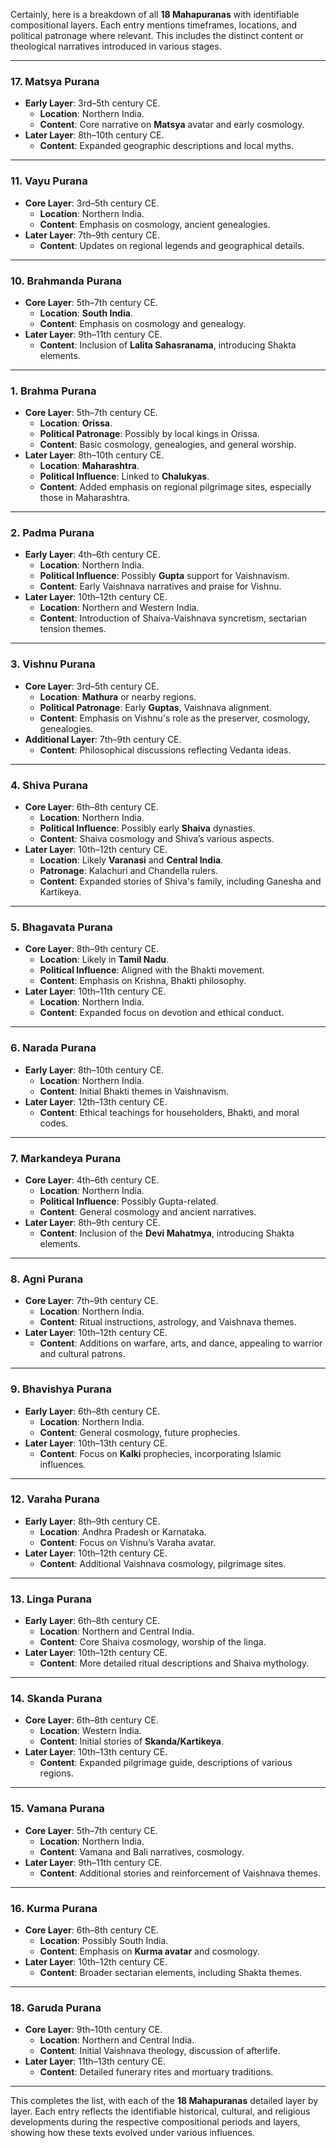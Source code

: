 Certainly, here is a breakdown of all **18 Mahapuranas** with identifiable compositional layers. Each entry mentions timeframes, locations, and political patronage where relevant. This includes the distinct content or theological narratives introduced in various stages.

---

### 17. **Matsya Purana**

   - **Early Layer**: 3rd–5th century CE.
     - **Location**: Northern India.
     - **Content**: Core narrative on **Matsya** avatar and early cosmology.
   - **Later Layer**: 8th–10th century CE.
     - **Content**: Expanded geographic descriptions and local myths.

---
### 11. **Vayu Purana**

   - **Core Layer**: 3rd–5th century CE.
     - **Location**: Northern India.
     - **Content**: Emphasis on cosmology, ancient genealogies.
   - **Later Layer**: 7th–9th century CE.
     - **Content**: Updates on regional legends and geographical details.

---
### 10. **Brahmanda Purana**

   - **Core Layer**: 5th–7th century CE.
     - **Location**: **South India**.
     - **Content**: Emphasis on cosmology and genealogy.
   - **Later Layer**: 9th–11th century CE.
     - **Content**: Inclusion of **Lalita Sahasranama**, introducing Shakta elements.

---

### 1. **Brahma Purana**

   - **Core Layer**: 5th–7th century CE.
     - **Location**: **Orissa**.
     - **Political Patronage**: Possibly by local kings in Orissa.
     - **Content**: Basic cosmology, genealogies, and general worship.
   - **Later Layer**: 8th–10th century CE.
     - **Location**: **Maharashtra**.
     - **Political Influence**: Linked to **Chalukyas**.
     - **Content**: Added emphasis on regional pilgrimage sites, especially those in Maharashtra.

---

### 2. **Padma Purana**

   - **Early Layer**: 4th–6th century CE.
     - **Location**: Northern India.
     - **Political Influence**: Possibly **Gupta** support for Vaishnavism.
     - **Content**: Early Vaishnava narratives and praise for Vishnu.
   - **Later Layer**: 10th–12th century CE.
     - **Location**: Northern and Western India.
     - **Content**: Introduction of Shaiva-Vaishnava syncretism, sectarian tension themes.

---

### 3. **Vishnu Purana**

   - **Core Layer**: 3rd–5th century CE.
     - **Location**: **Mathura** or nearby regions.
     - **Political Patronage**: Early **Guptas**, Vaishnava alignment.
     - **Content**: Emphasis on Vishnu's role as the preserver, cosmology, genealogies.
   - **Additional Layer**: 7th–9th century CE.
     - **Content**: Philosophical discussions reflecting Vedanta ideas.

---

### 4. **Shiva Purana**

   - **Core Layer**: 6th–8th century CE.
     - **Location**: Northern India.
     - **Political Influence**: Possibly early **Shaiva** dynasties.
     - **Content**: Shaiva cosmology and Shiva’s various aspects.
   - **Later Layer**: 10th–12th century CE.
     - **Location**: Likely **Varanasi** and **Central India**.
     - **Patronage**: Kalachuri and Chandella rulers.
     - **Content**: Expanded stories of Shiva's family, including Ganesha and Kartikeya.

---

### 5. **Bhagavata Purana**

   - **Core Layer**: 8th–9th century CE.
     - **Location**: Likely in **Tamil Nadu**.
     - **Political Influence**: Aligned with the Bhakti movement.
     - **Content**: Emphasis on Krishna, Bhakti philosophy.
   - **Later Layer**: 10th–11th century CE.
     - **Location**: Northern India.
     - **Content**: Expanded focus on devotion and ethical conduct.

---

### 6. **Narada Purana**

   - **Early Layer**: 8th–10th century CE.
     - **Location**: Northern India.
     - **Content**: Initial Bhakti themes in Vaishnavism.
   - **Later Layer**: 12th–13th century CE.
     - **Content**: Ethical teachings for householders, Bhakti, and moral codes.

---

### 7. **Markandeya Purana**

   - **Core Layer**: 4th–6th century CE.
     - **Location**: Northern India.
     - **Political Influence**: Possibly Gupta-related.
     - **Content**: General cosmology and ancient narratives.
   - **Later Layer**: 8th–9th century CE.
     - **Content**: Inclusion of the **Devi Mahatmya**, introducing Shakta elements.

---

### 8. **Agni Purana**

   - **Core Layer**: 7th–9th century CE.
     - **Location**: Northern India.
     - **Content**: Ritual instructions, astrology, and Vaishnava themes.
   - **Later Layer**: 10th–12th century CE.
     - **Content**: Additions on warfare, arts, and dance, appealing to warrior and cultural patrons.

---

### 9. **Bhavishya Purana**

   - **Early Layer**: 6th–8th century CE.
     - **Location**: Northern India.
     - **Content**: General cosmology, future prophecies.
   - **Later Layer**: 10th–13th century CE.
     - **Content**: Focus on **Kalki** prophecies, incorporating Islamic influences.

---



### 12. **Varaha Purana**

   - **Early Layer**: 8th–9th century CE.
     - **Location**: Andhra Pradesh or Karnataka.
     - **Content**: Focus on Vishnu’s Varaha avatar.
   - **Later Layer**: 10th–12th century CE.
     - **Content**: Additional Vaishnava cosmology, pilgrimage sites.

---

### 13. **Linga Purana**

   - **Early Layer**: 6th–8th century CE.
     - **Location**: Northern and Central India.
     - **Content**: Core Shaiva cosmology, worship of the linga.
   - **Later Layer**: 10th–12th century CE.
     - **Content**: More detailed ritual descriptions and Shaiva mythology.

---

### 14. **Skanda Purana**

   - **Core Layer**: 6th–8th century CE.
     - **Location**: Western India.
     - **Content**: Initial stories of **Skanda/Kartikeya**.
   - **Later Layer**: 10th–13th century CE.
     - **Content**: Expanded pilgrimage guide, descriptions of various regions.

---

### 15. **Vamana Purana**

   - **Core Layer**: 5th–7th century CE.
     - **Location**: Northern India.
     - **Content**: Vamana and Bali narratives, cosmology.
   - **Later Layer**: 9th–11th century CE.
     - **Content**: Additional stories and reinforcement of Vaishnava themes.

---

### 16. **Kurma Purana**

   - **Core Layer**: 6th–8th century CE.
     - **Location**: Possibly South India.
     - **Content**: Emphasis on **Kurma avatar** and cosmology.
   - **Later Layer**: 10th–12th century CE.
     - **Content**: Broader sectarian elements, including Shakta themes.

---


### 18. **Garuda Purana**

   - **Core Layer**: 9th–10th century CE.
     - **Location**: Northern and Central India.
     - **Content**: Initial Vaishnava theology, discussion of afterlife.
   - **Later Layer**: 11th–13th century CE.
     - **Content**: Detailed funerary rites and mortuary traditions.

---

This completes the list, with each of the **18 Mahapuranas** detailed layer by layer. Each entry reflects the identifiable historical, cultural, and religious developments during the respective compositional periods and layers, showing how these texts evolved under various influences.
